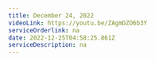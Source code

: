 ```yaml
---
title: December 24, 2022
videoLink: https://youtu.be/ZAgmDZO6b3Y
serviceOrderlink: na
date: 2022-12-25T04:58:25.861Z
serviceDescription: n﻿a
---
```


